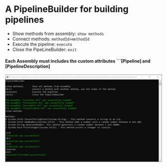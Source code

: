 # A PipelineBuilder for building pipelines

- Show methods from assembly: ```show methods```
- Connect methods: ```methodId>methodId```
- Execute the pipeline: ```execute```
- Close the PipeLineBuilder: ```exit```

#### Each Assembly must includes the custom attributes ```[Pipeline] and [PipelineDescription]

![alt text](https://github.com/michifueby/OOP/blob/master/PipelineBuilder/PipeLineBuilder.png?raw=true)
